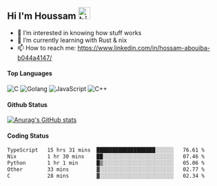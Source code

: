 ## Hi I'm Houssam <img src="https://user-images.githubusercontent.com/1303154/88677602-1635ba80-d120-11ea-84d8-d263ba5fc3c0.gif" width="28px" alt="hi">

- 👀 I’m interested in knowing how stuff works
- 🔭 I’m currently learning with Rust & nix
- 📫 How to reach me: https://www.linkedin.com/in/hossam-abouiba-b044a4147/

#### Top Languages

![C](https://img.shields.io/badge/c-%2300599C.svg?style=for-the-badge&logo=c&logoColor=white)
![Golang](https://img.shields.io/badge/go-blue?style=for-the-badge&logo=Goland)
![JavaScript](https://img.shields.io/badge/javascript-%23323330.svg?style=for-the-badge&logo=javascript&logoColor=%23F7DF1E)
![C++](https://img.shields.io/badge/C%2B%2B-blue?style=for-the-badge&logo=C%2B%2B)


#### Github Status
[![Anurag's GitHub stats](https://github-readme-stats.vercel.app/api?username=0xhoussam&theme=tokyonight)](https://github.com/anuraghazra/github-readme-stats)

#### Coding Status
<!--START_SECTION:waka-->

```txt
TypeScript   15 hrs 31 mins  ███████████████████░░░░░░   76.61 %
Nix          1 hr 30 mins    ██░░░░░░░░░░░░░░░░░░░░░░░   07.46 %
Python       1 hr 1 min      █▒░░░░░░░░░░░░░░░░░░░░░░░   05.06 %
Other        33 mins         ▓░░░░░░░░░░░░░░░░░░░░░░░░   02.77 %
C            28 mins         ▓░░░░░░░░░░░░░░░░░░░░░░░░   02.34 %
```

<!--END_SECTION:waka-->

